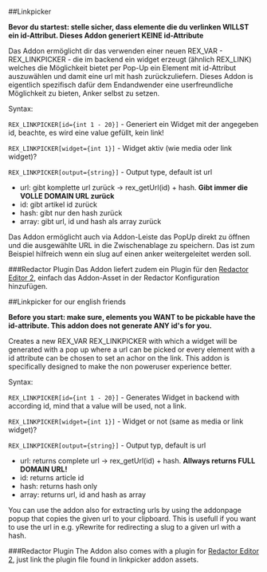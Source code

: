 ##Linkpicker

**Bevor du startest: stelle sicher, dass elemente die du verlinken WILLST ein id-Attribut. Dieses Addon generiert KEINE id-Attribute**

Das Addon ermöglicht dir das verwenden einer neuen REX_VAR - REX_LINKPICKER - die im backend ein widget erzeugt (ähnlich REX_LINK) welches die Möglichkeit bietet per Pop-Up ein Element mit id-Attribut auszuwählen und damit eine url mit hash zurückzuliefern. Dieses Addon is eigentlich spezifisch dafür dem Endandwender eine userfreundliche Möglichkeit zu bieten, Anker selbst zu setzen. 

Syntax:

`REX_LINKPICKER[id={int 1 - 20}]` - Generiert ein Widget mit der angegeben id, beachte, es wird eine value gefüllt, kein link!

`REX_LINKPICKER[widget={int 1}]` - Widget aktiv (wie media oder link widget)?

`REX_LINKPICKER[output={string}]` - Output type, default ist url
 * url: gibt komplette url zurück -> rex_getUrl(id) + hash. **Gibt immer die VOLLE DOMAIN URL zurück**
 * id: gibt artikel id zurück
 * hash: gibt nur den hash zurück
 * array: gibt url, id und hash als array zurück
 
Das Addon ermöglicht auch via Addon-Leiste das PopUp direkt zu öffnen und die ausgewählte URL in die Zwischenablage zu speichern. Das ist zum Beispiel hilfreich wenn ein slug auf einen anker weitergeleitet werden soll.

###Redactor Plugin
Das Addon liefert zudem ein Plugin für den [Redactor Editor 2](https://github.com/FriendsOfREDAXO/redactor2), einfach das Addon-Asset in der Redactor Konfiguration hinzufügen.

##Linkpicker for our english friends

**Before you start: make sure, elements you WANT to be pickable have the id-attribute. This addon does not generate ANY id's for you.**

Creates a new REX_VAR REX_LINKPICKER with which a widget will be generated with a pop up where a url can be picked or every element with a id attribute can be chosen  to set an achor on the link. This addon is specifically designed to make the non poweruser experience better.

Syntax:

`REX_LINKPICKER[id={int 1 - 20}]` - Generates Widget in backend with according id, mind that a value will be used, not a link.

`REX_LINKPICKER[widget={int 1}]` - Widget or not (same as media or link widget)?

`REX_LINKPICKER[output={string}]` - Output typ, default is url
 * url: returns complete url -> rex_getUrl(id) + hash. **Allways returns FULL DOMAIN URL!**
 * id: returns article id
 * hash: returns hash only
 * array: returns url, id and hash as array
 
You can use the addon also for extracting urls by using the addonpage popup that copies the given url to your clipboard. This is usefull if you want to use the url in e.g. yRewrite for redirecting a slug to a given url with a hash.

###Redactor Plugin
The Addon also comes with a plugin for [Redactor Editor 2](https://github.com/FriendsOfREDAXO/redactor2), just link the plugin file found in linkpicker addon assets.